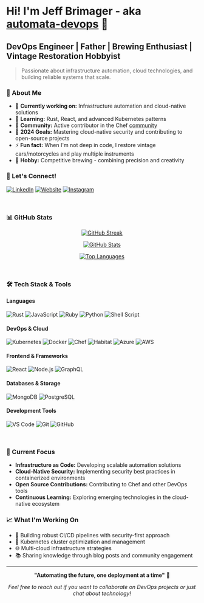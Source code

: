 # Hi! I'm Jeff Brimager - aka [automata-devops][website] 👋

## DevOps Engineer | Father | Brewing Enthusiast | Vintage Restoration Hobbyist

> Passionate about infrastructure automation, cloud technologies, and building reliable systems that scale.

### 🚀 About Me

- 🔭 **Currently working on:** Infrastructure automation and cloud-native solutions
- 🌱 **Learning:** Rust, React, and advanced Kubernetes patterns
- 👥 **Community:** Active contributor in the Chef [community][chef-slack]
- 🎯 **2024 Goals:** Mastering cloud-native security and contributing to open-source projects
- ⚡ **Fun fact:** When I'm not deep in code, I restore vintage cars/motorcycles and play multiple instruments
- 🍺 **Hobby:** Competitive brewing - combining precision and creativity

### 🤝 Let's Connect!
[![LinkedIn](https://img.shields.io/badge/LinkedIn-0077B5?style=for-the-badge&logo=linkedin&logoColor=white)][linkedin]
[![Website](https://img.shields.io/badge/Website-000000?style=for-the-badge&logo=About.me&logoColor=white)][website]
[![Instagram](https://img.shields.io/badge/Instagram-E4405F?style=for-the-badge&logo=instagram&logoColor=white)][instagram]

<br />

### 📊 GitHub Stats

<div align="center">
  
[![GitHub Streak](https://github-readme-streak-stats.herokuapp.com?user=sam1el&theme=dark&ring=58A6FF&fire=58A6FF&currStreakLabel=58A6FF)](https://git.io/streak-stats)

[![GitHub Stats](https://github-readme-stats.vercel.app/api?username=sam1el&show_icons=true&theme=dark&hide_border=true&count_private=true)](https://github.com/anuraghazra/github-readme-stats)

[![Top Languages](https://github-readme-stats.vercel.app/api/top-langs/?username=sam1el&layout=compact&theme=dark&hide_border=true)](https://github.com/anuraghazra/github-readme-stats)

</div>

<br />

### 🛠️ Tech Stack & Tools

#### Languages
![Rust](https://img.shields.io/badge/Rust-000000?style=for-the-badge&logo=rust&logoColor=white)
![JavaScript](https://img.shields.io/badge/JavaScript-F7DF1E?style=for-the-badge&logo=javascript&logoColor=black)
![Ruby](https://img.shields.io/badge/Ruby-CC342D?style=for-the-badge&logo=ruby&logoColor=white)
![Python](https://img.shields.io/badge/Python-3776AB?style=for-the-badge&logo=python&logoColor=white)
![Shell Script](https://img.shields.io/badge/Shell_Script-121011?style=for-the-badge&logo=gnu-bash&logoColor=white)

#### DevOps & Cloud
![Kubernetes](https://img.shields.io/badge/kubernetes-326ce5.svg?&style=for-the-badge&logo=kubernetes&logoColor=white)
![Docker](https://img.shields.io/badge/Docker-2496ED?style=for-the-badge&logo=docker&logoColor=white)
![Chef](https://img.shields.io/badge/Chef-F09820?style=for-the-badge&logo=chef&logoColor=white)
![Habitat](https://img.shields.io/badge/Habitat-006494?style=for-the-badge&logo=chef&logoColor=white)
![Azure](https://img.shields.io/badge/Microsoft_Azure-0089D0?style=for-the-badge&logo=microsoft-azure&logoColor=white)
![AWS](https://img.shields.io/badge/Amazon_AWS-232F3E?style=for-the-badge&logo=amazon-aws&logoColor=white)

#### Frontend & Frameworks
![React](https://img.shields.io/badge/React-20232A?style=for-the-badge&logo=react&logoColor=61DAFB)
![Node.js](https://img.shields.io/badge/Node.js-43853D?style=for-the-badge&logo=node.js&logoColor=white)
![GraphQL](https://img.shields.io/badge/GraphQl-E10098?style=for-the-badge&logo=graphql&logoColor=white)

#### Databases & Storage
![MongoDB](https://img.shields.io/badge/MongoDB-4EA94B?style=for-the-badge&logo=mongodb&logoColor=white)
![PostgreSQL](https://img.shields.io/badge/PostgreSQL-316192?style=for-the-badge&logo=postgresql&logoColor=white)

#### Development Tools
![VS Code](https://img.shields.io/badge/Visual_Studio_Code-0078D4?style=for-the-badge&logo=visual%20studio%20code&logoColor=white)
![Git](https://img.shields.io/badge/Git-F05032?style=for-the-badge&logo=git&logoColor=white)
![GitHub](https://img.shields.io/badge/GitHub-100000?style=for-the-badge&logo=github&logoColor=white)

<br />

### 🎯 Current Focus

- **Infrastructure as Code:** Developing scalable automation solutions
- **Cloud-Native Security:** Implementing security best practices in containerized environments  
- **Open Source Contributions:** Contributing to Chef and other DevOps tools
- **Continuous Learning:** Exploring emerging technologies in the cloud-native ecosystem

### 📈 What I'm Working On

- 🔧 Building robust CI/CD pipelines with security-first approach
- 🚀 Kubernetes cluster optimization and management
- 🌐 Multi-cloud infrastructure strategies
- 📚 Sharing knowledge through blog posts and community engagement

---

<div align="center">

**"Automating the future, one deployment at a time"** 🚀

*Feel free to reach out if you want to collaborate on DevOps projects or just chat about technology!*

</div>

[website]: https://automata-devops.io
[linkedin]: https://www.linkedin.com/in/jeff-brimager-14490139
[instagram]: https://www.instagram.com/sam1el/
[chef-slack]: https://chefcommunity.slack.com
